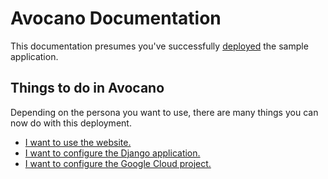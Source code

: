 # Avocano Documentation

This documentation presumes you've successfully [deployed](../README.md#launch) the sample application. 

## Things to do in Avocano

Depending on the persona you want to use, there are many things you can now do with this deployment. 

* [I want to use the website.](/user)
* [I want to configure the Django application.](/django)
* [I want to configure the Google Cloud project.](/admin)
